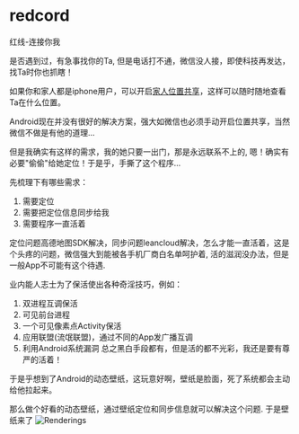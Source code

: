 # redcord
红线-连接你我

是否遇到过，有急事找你的Ta, 但是电话打不通，微信没人接，即使科技再发达，找Ta时你也抓瞎！

如果你和家人都是iphone用户，可以开启[家人位置共享](https://support.apple.com/zh-cn/HT201087)，这样可以随时随地查看Ta在什么位置。

Android现在并没有很好的解决方案，强大如微信也必须手动开启位置共享，当然微信不做是有他的道理...

但是我确实有这样的需求，我的她只要一出门，那是永远联系不上的, 嗯！确实有必要"偷偷"给她定位！于是乎，手撕了这个程序...

先梳理下有哪些需求：
1. 需要定位
2. 需要把定位信息同步给我
3. 需要程序一直活着

定位问题高德地图SDK解决，同步问题leancloud解决，怎么才能一直活着，这是个头疼的问题，微信强大到能被各手机厂商白名单呵护着, 活的滋润没办法，但是一般App不可能有这个待遇. 

业内能人志士为了保活使出各种奇淫技巧，例如：
1. 双进程互调保活
2. 可见前台进程
3. 一个可见像素点Activity保活
4. 应用联盟(流氓联盟)，通过不同的App发广播互调
5. 利用Android系统漏洞
总之黑白手段都有，但是活的都不光彩，我还是要有尊严的活着！

于是乎想到了Android的动态壁纸，这玩意好啊，壁纸是脸面，死了系统都会主动给他拉起来。

那么做个好看的动态壁纸，通过壁纸定位和同步信息就可以解决这个问题.
于是壁纸来了
![Renderings](https://github.com/songhanghang/redcord/blob/master/app/release/wallpaper.gif)
 







